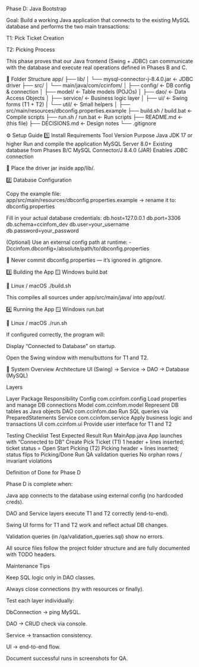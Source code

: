 Phase D: Java Bootstrap

Goal:
Build a working Java application that connects to the existing MySQL database and performs the two main transactions:

T1: Pick Ticket Creation

T2: Picking Process

This phase proves that our Java frontend (Swing + JDBC) can communicate with the database and execute real operations defined in Phases B and C.

📁 Folder Structure
app/
  ├── lib/
  │    └── mysql-connector-j-8.4.0.jar      ← JDBC driver
  ├── src/
  │    └── main/java/com/ccinfom/
  │         ├── config/                     ← DB config & connection
  │         ├── model/                      ← Table models (POJOs)
  │         ├── dao/                        ← Data Access Objects
  │         ├── service/                    ← Business logic layer
  │         ├── ui/                         ← Swing forms (T1 + T2)
  │         └── util/                       ← Small helpers
  │
  ├── src/main/resources/dbconfig.properties.example
  ├── build.sh / build.bat                  ← Compile scripts
  ├── run.sh / run.bat                      ← Run scripts
  ├── README.md                             ← (this file)
  ├── DECISIONS.md                          ← Design notes
  └── .gitignore

⚙️ Setup Guide
1️⃣ Install Requirements
Tool	Version	Purpose
Java JDK	17 or higher	Run and compile the application
MySQL Server	8.0+	Existing database from Phases B/C
MySQL Connector/J	8.4.0 (JAR)	Enables JDBC connection

📂 Place the driver jar inside app/lib/.

2️⃣ Database Configuration


Copy the example file:
app/src/main/resources/dbconfig.properties.example 
→ rename it to: dbconfig.properties


Fill in your actual database credentials:
db.host=127.0.0.1
db.port=3306
db.schema=ccinfom_dev
db.user=your_username
db.password=your_password


(Optional) Use an external config path at runtime:
-Dccinfom.dbconfig=/absolute/path/to/dbconfig.properties


🔐 Never commit dbconfig.properties — it’s ignored in .gitignore.

3️⃣ Building the App
🪟 Windows
build.bat

🐧 Linux / macOS
./build.sh


This compiles all sources under
app/src/main/java/ into app/out/.

4️⃣ Running the App
🪟 Windows
run.bat

🐧 Linux / macOS
./run.sh


If configured correctly, the program will:

Display “Connected to Database” on startup.

Open the Swing window with menu/buttons for T1 and T2.

🧠 System Overview
Architecture
UI (Swing) → Service → DAO → Database (MySQL)


Layers

Layer	Package	Responsibility
Config	com.ccinfom.config	Load properties and manage DB connections
Model	com.ccinfom.model	Represent DB tables as Java objects
DAO	com.ccinfom.dao	Run SQL queries via PreparedStatements
Service	com.ccinfom.service	Apply business logic and transactions
UI	com.ccinfom.ui	Provide user interface for T1 and T2


Testing Checklist
Test	Expected Result
Run MainApp.java	App launches with “Connected to DB”
Create Pick Ticket (T1)	1 header + lines inserted; ticket status = Open
Start Picking (T2)	Picking header + lines inserted; status flips to Picking/Done
Run QA validation queries	No orphan rows / invariant violations


Definition of Done for Phase D

Phase D is complete when:

Java app connects to the database using external config (no hardcoded creds).

DAO and Service layers execute T1 and T2 correctly (end-to-end).

Swing UI forms for T1 and T2 work and reflect actual DB changes.

Validation queries (in /qa/validation_queries.sql) show no errors.

All source files follow the project folder structure and are fully documented with TODO headers.


Maintenance Tips

Keep SQL logic only in DAO classes.

Always close connections (try with resources or finally).

Test each layer individually:

DbConnection → ping MySQL.

DAO → CRUD check via console.

Service → transaction consistency.

UI → end-to-end flow.

Document successful runs in screenshots for QA.